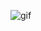 ![gif](https://user-images.githubusercontent.com/55789753/147795670-cd7a6a04-5c32-40fc-9db4-df63c0c3c632.gif)
